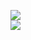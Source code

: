 [![](https://img.shields.io/badge/Made%20With-Github%20Spray-lightgrey.svg?style=for-the-badge&logo=github)](https://github.com/Annihil/github-spray#1899)  
[![](https://i.imgur.com/2DrTn0Z.gif)](https://github.com/Annihil/github-spray)